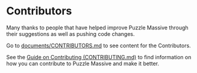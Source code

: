 # Contributors

Many thanks to people that have helped improve Puzzle Massive through their
suggestions as well as pushing code changes.

Go to [documents/CONTRIBUTORS.md](documents/CONTRIBUTORS.md) to see content for
the Contributors.

See the [Guide on Contributing (CONTRIBUTING.md)](CONTRIBUTING.md) to find
information on how you can contribute to Puzzle Massive and make it better.
